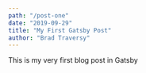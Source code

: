 ```yaml
---
path: "/post-one"
date: "2019-09-29"
title: "My First Gatsby Post"
author: "Brad Traversy"
---
```


This is my very first blog post in Gatsby